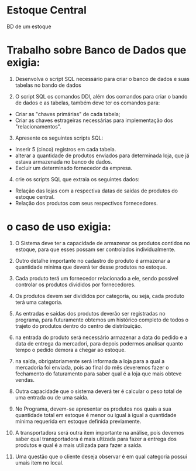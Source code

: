 # Estoque Central
 BD de um estoque 

# Trabalho sobre Banco de Dados que exigia:

1. Desenvolva o script SQL necessário para criar o banco de dados e suas tabelas no bando de dados

2. O script SQL os comandos DDl, além dos comandos para criar o bando de dados e as tabelas, também deve ter os comandos para: 
* Criar as "chaves primárias" de cada tabela;
* Criar as chaves estrageiras necessárias para implementação dos "relacionamentos".

3. Apresente os seguintes scripts SQL:
* Inserir 5 (cinco) registros em cada tabela.
* alterar a quantidade de produtos enviados para determinada loja, que já estava armazenada no banco de dados.
* Excluir um determinado fornecedor da empresa.

4. crie os scripts SQL que extraia os seguintes dados:
* Relação das lojas com a respectiva datas de saidas de produtos do estoque central.
* Relação dos produtos com seus respectivos fornecedores.

# o caso de uso exigia: 
1. O Sistema deve ter a capacidade de armazenar os produtos contidos no estoque, para que esses possam ser controlados individualmente.

2. Outro detalhe importante no cadastro do produto é armazenar a quantidade minima que deverá ter desse produtos no estoque.

3. Cada produto terá um fornecedor relacionado a ele, sendo possivel controlar os produtos divididos por fornecedores.

4. Os produtos devem ser divididos por categoria, ou seja, cada produto terá uma categoria.

5. As entradas e saídas dos produtos deverão ser registradas no programa, para futuramente obtemos um histórico completo de todos o trajeto do produtos dentro do centro de distribuição.

6. na entrada do produto será necessário armazenar a data do pedido e a data de entrega da mercadori, para depois podermos analisar quanto tempo o pedido demora a chegar ao estoque. 

7. na saída, obrigatoriamente será informada a loja para a qual a mercadoria foi enviada, pois ao final do mês deveremos fazer o fechamento do faturamento para saber qual é a loja que mais obteve vendas.

8. Outra capacidade que o sistema deverá ter é calcular o peso total de uma entrada ou de uma saída.

9. No Programa, devem-se apresentar os produtos nos quais a sua quantidade total em estoque é menor ou igual à igual a quantidade mínima requerida em estoque definida previamente.

10. A transportadora será outra item importante na análise, pois devemos saber qual transportadora é mais ultizada para fazer a entrega dos produtos e qual é a mais utilizada para fazer a saída.

11. Uma questão que o cliente deseja observar é em qual categoria possui umais item no local.